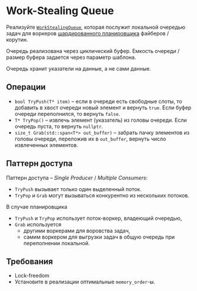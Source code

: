 # Work-Stealing Queue

Реализуйте [`WorkStealingQueue`](work_stealing_queue.hpp), которая послужит локальной очередью задач для воркеров [шардированного планировщика](/tasks/fibers/scheduler) файберов / корутин. 

Очередь реализована через циклический буфер. Емкость очереди / размер буфера задается через параметр шаблона.

Очередь хранит указатели на данные, а не сами данные.

## Операции

- `bool TryPush(T* item)` – если в очереди есть свободные слоты, то добавить в хвост очереди новый элемент и вернуть `true`. Если буфер очереди переполнился, то вернуть `false`.
- `T* TryPop()` – извлечь элемент (указатель) из головы очереди. Если очередь пуста, то вернуть `nullptr`.
- `size_t Grab(std::span<T*> out_buffer)` – забрать пачку элементов из головы очереди, переложив их в `out_buffer`, вернуть число извлеченных элементов.

## Паттерн доступа

Паттерн доступа – _Single Producer_ / _Multiple Consumers_:
- `TryPush` вызывает только один выделенный поток. 
- `TryPop` и `Grab` могут вызываться конкурентно из нескольких потоков.

В случае планировщика 
- `TryPush` и `TryPop` использует поток-воркер, владеющий очередью, 
- `Grab` используется 
  * другими воркерами для воровства задач, 
  * самим воркером для выгрузки задач в общую очередь при переполнении локальной.

## Требования

- Lock-freedom
- Установите в реализации оптимальные `memory_order`-ы.
